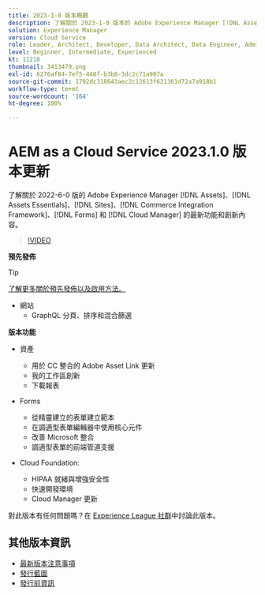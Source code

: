 ```yaml
---
title: 2023-1-0 版本概觀
description: 了解關於 2023-1-0 版本的 Adobe Experience Manager [!DNL Assets Essentials], [!DNL Sites], [!DNL Screens], [!DNL Forms] 和 [!DNL Cloud Foundation] 的最新功能和創新
solution: Experience Manager
version: Cloud Service
role: Leader, Architect, Developer, Data Architect, Data Engineer, Admin, User
level: Beginner, Intermediate, Experienced
kt: 11218
thumbnail: 3413479.png
exl-id: 6276af84-7ef5-440f-b3b8-3dc2c71a907a
source-git-commit: 1792dc318643aec2c12613f621361d72a7a918b1
workflow-type: tm+mt
source-wordcount: '164'
ht-degree: 100%

---
```


# AEM as a Cloud Service 2023.1.0 版本更新

了解關於 2022-6-0 版的 Adobe Experience Manager [!DNL Assets]、[!DNL Assets Essentials]、[!DNL Sites]、[!DNL Commerce Integration Framework]、[!DNL Forms] 和 [!DNL Cloud Manager] 的最新功能和創新內容。

>[!VIDEO](https://video.tv.adobe.com/v/3413479/?quality=12&learn=on)

**預先發佈**

>[!TIP]
>
>[了解更多關於預先發佈以及啟用方法。](https://experienceleague.adobe.com/docs/experience-manager-cloud-service/content/release-notes/prerelease.html?lang=zh-Hant)

* 網站
   * GraphQL 分頁、排序和混合篩選

**版本功能**

* 資產
   * 用於 CC 整合的 Adobe Asset Link 更新
   * 我的工作區創新
   * 下載報表

* Forms
   * 從精靈建立的表單建立範本
   * 在調適型表單編輯器中使用核心元件
   * 改善 Microsoft 整合
   * 調適型表單的前端管道支援

* Cloud Foundation:
   * HIPAA 就緒與增強安全性
   * 快速開發環境
   * Cloud Manager 更新

對此版本有任何問題嗎？在 [Experience League 社群](https://adobe.ly/3RPNYZF)中討論此版本。

## 其他版本資訊

* [最新版本注意事項](https://experienceleague.adobe.com/docs/experience-manager-cloud-service/content/release-notes/home.html)
* [發行藍圖](https://experienceleague.adobe.com/docs/experience-manager-release-information/aem-release-updates/update-releases-roadmap.html?lang=zh-Hant)
* [發行前資訊](https://experienceleague.adobe.com/docs/experience-manager-cloud-service/content/release-notes/prerelease.html?lang=zh-Hant)
